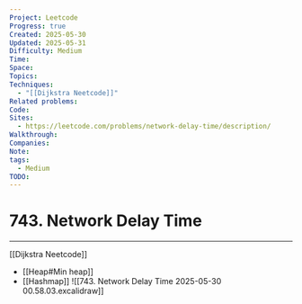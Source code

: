 ```yaml
---
Project: Leetcode
Progress: true
Created: 2025-05-30
Updated: 2025-05-31
Difficulty: Medium
Time: 
Space: 
Topics: 
Techniques:
  - "[[Dijkstra Neetcode]]"
Related problems: 
Code: 
Sites:
  - https://leetcode.com/problems/network-delay-time/description/
Walkthrough: 
Companies: 
Note: 
tags:
  - Medium
TODO: 
---
```

# 743. Network Delay Time
---
[[Dijkstra Neetcode]]
- [[Heap#Min heap]]
- [[Hashmap]]
![[743. Network Delay Time 2025-05-30 00.58.03.excalidraw]]